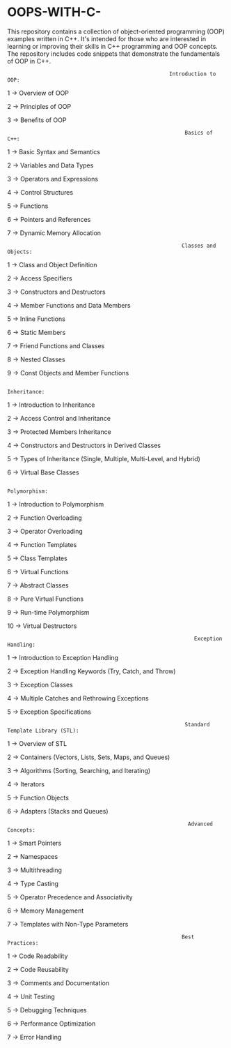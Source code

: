 # OOPS-WITH-C-
This repository contains a collection of object-oriented programming (OOP)  examples written in C++. It's intended for those who are interested in learning or improving their skills in C++ programming and OOP concepts.  The repository includes  code snippets that demonstrate the fundamentals of OOP in C++.


                                                        Introduction to OOP:

1 -> Overview of OOP

2 -> Principles of OOP

3 -> Benefits of OOP

                                                             Basics of C++:
                                                             
1 -> Basic Syntax and Semantics

2 -> Variables and Data Types

3 -> Operators and Expressions

4 -> Control Structures

5 -> Functions

6 -> Pointers and References

7 -> Dynamic Memory Allocation

                                                           
                                                            Classes and Objects:

1 -> Class and Object Definition

2 -> Access Specifiers

3 -> Constructors and Destructors

4 -> Member Functions and Data Members

5 -> Inline Functions

6 -> Static Members

7 -> Friend Functions and Classes

8 -> Nested Classes

9 -> Const Objects and Member Functions

                    
                                                               Inheritance:

1 -> Introduction to Inheritance

2 -> Access Control and Inheritance

3 -> Protected Members Inheritance

4 -> Constructors and Destructors in Derived Classes

5 -> Types of Inheritance (Single, Multiple, Multi-Level, and Hybrid)

6 -> Virtual Base Classes


                                                                 Polymorphism:

1 -> Introduction to Polymorphism

2 -> Function Overloading

3 -> Operator Overloading

4 -> Function Templates

5 -> Class Templates

6 -> Virtual Functions

7 -> Abstract Classes

8 -> Pure Virtual Functions

9 -> Run-time Polymorphism

10 -> Virtual Destructors

 
                                                                Exception Handling:

1 -> Introduction to Exception Handling

2 -> Exception Handling Keywords (Try, Catch, and Throw)

3 -> Exception Classes

4 -> Multiple Catches and Rethrowing Exceptions

5 -> Exception Specifications


                                                             Standard Template Library (STL):
                                                             
1 -> Overview of STL

2 -> Containers (Vectors, Lists, Sets, Maps, and Queues)

3 -> Algorithms (Sorting, Searching, and Iterating)

4 -> Iterators

5 -> Function Objects

6 -> Adapters (Stacks and Queues)


                                                              Advanced Concepts:

1 -> Smart Pointers

2 -> Namespaces

3 -> Multithreading

4 -> Type Casting

5 -> Operator Precedence and Associativity

6 -> Memory Management

7 -> Templates with Non-Type Parameters


                                                            Best Practices:

1 -> Code Readability

2 -> Code Reusability

3 -> Comments and Documentation

4 -> Unit Testing

5 -> Debugging Techniques

6 -> Performance Optimization

7 -> Error Handling


